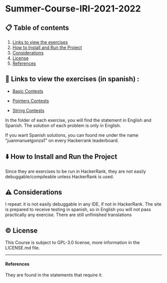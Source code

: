 # Summer-Course-IRI-2021-2022

## 📋 Table of contents
1. [Links to view the exercises](#description)
2. [How to Install and Run the Project](#howto)
3. [Considerations](#considerations)
4. [License](#license)
5. [References](#references)

## 🔗 Links to view the exercises (in spanish) <a name="description"></a>:

* [Basic Contests](https://www.hackerrank.com/contests/basics-contest-uf/challenges)

* [Pointers Contests](https://www.hackerrank.com/contests/pointers-contest-uf/challenges)

* [String Contests](https://www.hackerrank.com/contests/string-contest-uf/challenges)

In the folder of each exercise, you will find the statement in English and Spanish. The solution of each problem is only in English.

If you want Spanish solutions, you can found me under the name "juanmanuelgonza1" on every Hackerrank leaderboard.

## ⬇️ How to Install and Run the Project <a name="howto"></a>

Since they are exercises to be run in HackerRank, they are not easily debuggable/compileable unless HackerRank is used.

## ⚠️ Considerations <a name="considerations"></a>

I repeat: it is not easily debuggable in any IDE, if not in HackerRank. The site is prepared to receive testing in spanish, so in English you will not pass practically any exercise. There are still unfinished translations

## ©️ License <a name="license"></a>
This Course is subject to GPL-3.0 license, more information in the LICENSE.md file.

---

#### References <a name="references"></a>
They are found in the statements that require it.
